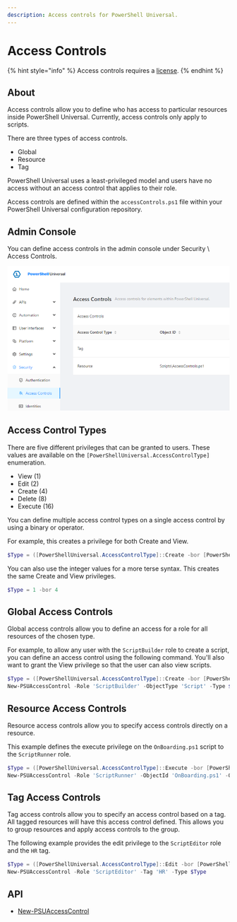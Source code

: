 ```yaml
---
description: Access controls for PowerShell Universal.
---
```


# Access Controls

{% hint style="info" %}
Access controls requires a [license](https://ironmansoftware.com/pricing/powershell-universal).
{% endhint %}

## About

Access controls allow you to define who has access to particular resources inside PowerShell Universal. Currently, access controls only apply to scripts.&#x20;

There are three types of access controls.&#x20;

* Global
* Resource
* Tag

PowerShell Universal uses a least-privileged model and users have no access without an access control that applies to their role.&#x20;

Access controls are defined within the `accessControls.ps1` file within your PowerShell Universal configuration repository.&#x20;

## Admin Console

You can define access controls in the admin console under Security \ Access Controls.&#x20;

![](<../../.gitbook/assets/image (317).png>)

## Access Control Types

There are five different privileges that can be granted to users. These values are available on the `[PowerShellUniversal.AccessControlType]` enumeration.&#x20;

* View (1)
* Edit (2)
* Create (4)
* Delete (8)
* Execute (16)

You can define multiple access control types on a single access control by using a binary or operator.

For example, this creates a privilege for both Create and View.&#x20;

```powershell
$Type = ([PowerShellUniversal.AccessControlType]::Create -bor [PowerShellUniversal.AccessControlType]::View)
```

You can also use the integer values for a more terse syntax. This creates the same Create and View privileges.

```powershell
$Type = 1 -bor 4
```

## Global Access Controls

Global access controls allow you to define an access for a role for all resources of the chosen type.&#x20;

For example, to allow any user with the `ScriptBuilder` role to create a script, you can define an access control using the following command. You'll also want to grant the View privilege so that the user can also view scripts.&#x20;

```powershell
$Type = ([PowerShellUniversal.AccessControlType]::Create -bor [PowerShellUniversal.AccessControlType]::View)
New-PSUAccessControl -Role 'ScriptBuilder' -ObjectType 'Script' -Type $Type
```

## Resource Access Controls

Resource access controls allow you to specify access controls directly on a resource.&#x20;

This example defines the execute privilege on the `OnBoarding.ps1` script to the `ScriptRunner` role.&#x20;

```powershell
$Type = ([PowerShellUniversal.AccessControlType]::Execute -bor [PowerShellUniversal.AccessControlType]::View)
New-PSUAccessControl -Role 'ScriptRunner' -ObjectId 'OnBoarding.ps1' -ObjectType 'Script' -Type $Type
```

## Tag Access Controls

Tag access controls allow you to specify an access control based on a tag. All tagged resources will have this access control defined. This allows you to group resources and apply access controls to the group.&#x20;

The following example provides the edit privilege to the `ScriptEditor` role and the `HR` tag.

```powershell
$Type = ([PowerShellUniversal.AccessControlType]::Edit -bor [PowerShellUniversal.AccessControlType]::View)
New-PSUAccessControl -Role 'ScriptEditor' -Tag 'HR' -Type $Type
```

## API&#x20;

* [New-PSUAccessControl](https://github.com/ironmansoftware/universal-docs/blob/master/cmdlets/New-PSUAccessControl.txt)
